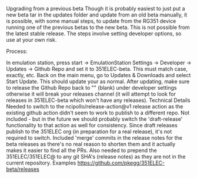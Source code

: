 Upgrading from a previous beta
Though it is probably easiest to just put a new beta tar in the updates folder and update from an old beta manually, it is possible, with some manual steps, to update from the RG351 device running one of the previous betas to the new beta. This is not possible from the latest stable release. The steps involve setting developer options, so use at your own risk.

Process:

In emulation station, press start -> EmulationStation Settings -> Developer -> Updates -> Github Repo and set it to 351ELEC-beta. This must match case, exactly, etc.
Back on the main menu, go to Updates & Downloads and select Start Update. This should update your as normal.
After updating, make sure to release the Github Repo back to "" (blank) under developer settings otherwise it will break your releases channel (it will attempt to look for releases in 351ELEC-beta which won't have any releases).
Technical Details
Needed to switch to the ncipollo/release-action@v1 release action as the existing github action didn't seem to work to publish to a different repo.
Not included - but in the future we should probably switch the 'draft-release' functionality to that action as well for consistency. Since draft releases publish to the 351ELEC org (in preparation for a real release), it's not required to switch.
Included 'merge' commits in the release notes for the beta releases as there's no real reason to shorten them and it actually makes it easier to find all the PRs.
Also needed to prepend the 351ELEC/351ELEC@ to any git SHA's (release notes) as they are not in the current repository.
Examples
https://github.com/pkegg/351ELEC-beta/releases

